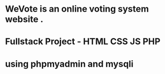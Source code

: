 # WeVote is an online voting system website .
# Fullstack Project - HTML CSS JS PHP
# using phpmyadmin and mysqli
